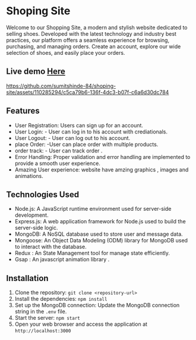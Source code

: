 # Shoping Site

Welcome to our Shopping Site, a modern and stylish website dedicated to selling shoes. Developed with the latest technology and industry best practices, our platform offers a seamless experience for browsing, purchasing, and managing orders. Create an account, explore our wide selection of shoes, and easily place your orders. 

## Live demo [Here](https://sumitshinde-84.github.io/shoping-site/)

https://github.com/sumitshinde-84/shoping-site/assets/110285294/c5ca79b6-136f-4dc3-b07f-c6a6d30dc784

## Features

- User Registration: Users can sign up for an account.
- User Login: - User can log in to his account with crediationals.
- User Logout: - User can log out to his account.
- place Order: -User can place order with multiple products.
- order track: - User can track order .
- Error Handling: Proper validation and error handling are implemented to provide a smooth user experience.
- Amazing User experience: website have amzing graphics , images and animations.

## Technologies Used

- Node.js: A JavaScript runtime environment used for server-side development.
- Express.js: A web application framework for Node.js used to build the server-side logic.
- MongoDB: A NoSQL database used to store user and message data.
- Mongoose: An Object Data Modeling (ODM) library for MongoDB used to interact with the database.
- Redux : An State Management tool for manage state efficiently. 
- Gsap :  An javascript animation library .

## Installation

1. Clone the repository: `git clone <repository-url>`
2. Install the dependencies: `npm install`
3. Set up the MongoDB connection: Update the MongoDB connection string in the `.env` file.
4. Start the server: `npm start`
5. Open your web browser and access the application at `http://localhost:3000`



